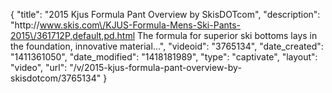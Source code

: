 {
    "title": "2015 Kjus Formula Pant Overview by SkisDOTcom",
    "description": "http:\/\/www.skis.com\/KJUS-Formula-Mens-Ski-Pants-2015\/361712P,default,pd.html The formula for superior ski bottoms lays in the foundation, innovative material...",
    "videoid": "3765134",
    "date_created": "1411361050",
    "date_modified": "1418181989",
    "type": "captivate",
    "layout": "video",
    "url": "\/v\/2015-kjus-formula-pant-overview-by-skisdotcom\/3765134"
}